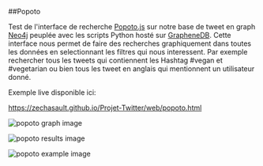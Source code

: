 

##Popoto

Test de l'interface de recherche [Popoto.js](http://popotojs.com) sur notre base de tweet en graph [Neo4j](https://neo4j.com/) peuplée avec les scripts Python hosté sur [GrapheneDB](https://app.graphenedb.com/dbs).
Cette interface nous permet de faire des recherches graphiquement dans toutes les données en selectionnant les filtres qui nous interessent.
Par exemple rechercher tous les tweets qui contiennent les Hashtag #vegan et #vegetarian ou bien tous les tweet en anglais qui mentionnent un utilisateur donné.   

Exemple live disponible ici:

https://zechasault.github.io/Projet-Twitter/web/popoto.html

![popoto graph image](https://zechasault.github.io/Projet-Twitter/screen/popoto-graph.png "Popoto Graph")

![popoto results image](https://zechasault.github.io/Projet-Twitter/screen/popoto-results.png "Popoto Results")

![popoto example image](https://zechasault.github.io/Projet-Twitter/screen/popoto-example.png "Popoto Example")
